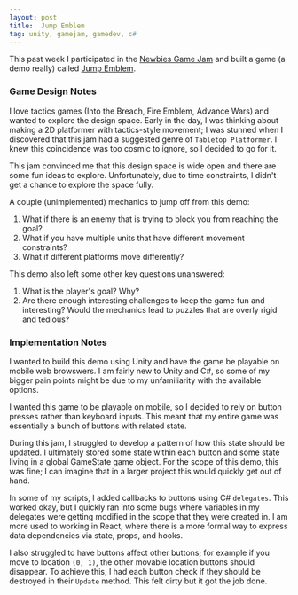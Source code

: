 ```yaml
---
layout: post
title:  Jump Emblem
tag: unity, gamejam, gamedev, c#
---
```


This past week I participated in the [Newbies Game Jam](https://itch.io/jam/newbies2) and built a game (a demo really) called [Jump Emblem](https://szunami.itch.io/jump-emblem).

### Game Design Notes

I love tactics games (Into the Breach, Fire Emblem, Advance Wars) and wanted to explore the design space. Early in the day, I was thinking about making a 2D platformer with tactics-style movement; I was stunned when I discovered that this jam had a suggested genre of `Tabletop Platformer`. I knew this coincidence was too cosmic to ignore, so I decided to go for it.

This jam convinced me that this design space is wide open and there are some fun ideas to explore. Unfortunately, due to time constraints, I didn't get a chance to explore the space fully.

A couple (unimplemented) mechanics to jump off from this demo:
1. What if there is an enemy that is trying to block you from reaching the goal?
2. What if you have multiple units that have different movement constraints?
3. What if different platforms move differently?

This demo also left some other key questions unanswered:
1. What is the player's goal? Why?
2. Are there enough interesting challenges to keep the game fun and interesting? Would the mechanics lead to puzzles that are overly rigid and tedious?


### Implementation Notes

I wanted to build this demo using Unity and have the game be playable on mobile web browswers. I am fairly new to Unity and C#, so some of my bigger pain points might be due to my unfamiliarity with the available options.

I wanted this game to be playable on mobile, so I decided to rely on button presses rather than keyboard inputs. This meant that my entire game was essentially a bunch of buttons with related state.

During this jam, I struggled to develop a pattern of how this state should be updated. I ultimately stored some state within each button and some state living in a global GameState game object. For the scope of this demo, this was fine; I can imagine that in a larger project this would quickly get out of hand.

In some of my scripts, I added callbacks to buttons using C# `delegates`. This worked okay, but I quickly ran into some bugs where variables in my delegates were getting modified in the scope that they were created in. I am more used to working in React, where there is a more formal way to express data dependencies via state, props, and hooks.

I also struggled to have buttons affect other buttons; for example if you move to location `(0, 1)`, the other movable location buttons should disappear. To achieve this, I had each button check if they should be destroyed in their `Update` method. This felt dirty but it got the job done.